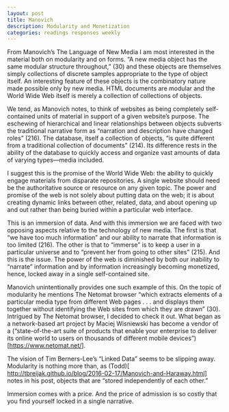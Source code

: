 ```yaml
---
layout: post
title: Manovich
description: Modularity and Monetization
categories: readings responses weekly
---
```


From Manovich’s The Language of New Media I am most interested in the material both on modularity and on forms.  “A new media object has the same modular structure throughout,” (30) and these objects are themselves simply collections of discrete samples appropriate to the type of object itself.  An interesting feature of these objects is the combinatory nature made possible only by new media.  HTML documents are modular and the World Wide Web itself is merely a collection of collections of objects.  

We tend, as Manovich notes, to think of websites as being completely self-contained units of material in support of a given website’s purpose.  The eschewing of hierarchical and linear relationships between objects subverts the traditional narrative form as “narration and description have changed roles” (216).  The database, itself a collection of objects, “is quite different from a traditional collection of documents” (214).  Its difference rests in the ability of the database to quickly access and organize vast amounts of data of varying types—media included.

I suggest this is the promise of the World Wide Web: the ability to quickly engage materials from disparate repositories.  A single website should need be the authoritative source or resource on any given topic.  The power and promise of the web is not solely about putting data on the web; it is about creating dynamic links between other, related, data, and about opening up and out rather than being buried within a particular web interface.

This is an immersion of data.  And with this immersion we are faced with two opposing aspects relative to the technology of new media.  The first is that “we have too much information” and our ability to narrate that information is too limited (216).  The other is that to “immerse” is to keep a user in a particular universe and to “prevent her from going to other sites” (215).  And this is the issue.  The power of the web is diminished by both our inability to “narrate” information and by information increasingly becoming monetized, hence, locked away in a single self-contained site.

Manovich unintentionally provides one such example of this.  On the topic of modularity he mentions The Netomat browser “which extracts elements of a particular media type from different Web pages . . . and displays them together without identifying the Web sites from which they are drawn” (30).  Intrigued by The Netomat browser, I decided to check it out.  What began as a network-based art project by Maciej Wisniewski has become a vendor of a (“state-of-the-art suite of products that enable your enterprise to deliver its online world to users on thousands of different mobile devices”)[https://www.netomat.net/].

The vision of Tim Berners-Lee’s “Linked Data” seems to be slipping away.  Modularity is nothing more than, as (Todd)[ http://tbreijak.github.io/blog/2016-02-17/Manovich-and-Haraway.html] notes in his post, objects that are “stored independently of each other.”  

Immersion comes with a price.  And the price of admission is so costly that you find yourself locked in a single narrative. 
